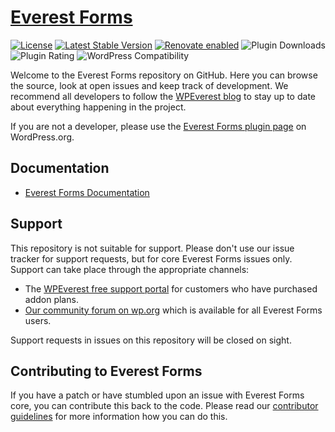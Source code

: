 # [Everest Forms](https://wpeverest.com/wordpress-plugins/everest-forms/)

[![License](https://poser.pugx.org/wpeverest/everest-forms/license)](https://packagist.org/packages/wpeverest/everest-forms)
[![Latest Stable Version](https://poser.pugx.org/wpeverest/everest-forms/v/stable)](https://packagist.org/packages/wpeverest/everest-forms)
[![Renovate enabled](https://img.shields.io/badge/renovate-enabled-brightgreen.svg)](https://renovateapp.com/)
![Plugin Downloads](https://img.shields.io/wordpress/plugin/dt/everest-forms.svg)
![Plugin Rating](https://img.shields.io/wordpress/plugin/r/everest-forms.svg)
![WordPress Compatibility](https://img.shields.io/wordpress/plugin/tested/everest-forms.svg)

Welcome to the Everest Forms repository on GitHub. Here you can browse the source, look at open issues and keep track of development. We recommend all developers to follow the [WPEverest blog](https://wpeverest.com/blog/) to stay up to date about everything happening in the project.

If you are not a developer, please use the [Everest Forms plugin page](https://wordpress.org/plugins/everest-forms/) on WordPress.org.

## Documentation
* [Everest Forms Documentation](https://docs.wpeverest.com/docs/everest-forms/)

## Support
This repository is not suitable for support. Please don't use our issue tracker for support requests, but for core Everest Forms issues only. Support can take place through the appropriate channels:

* The [WPEverest free support portal](https://wpeverest.com/support-forum/forum/everest-forms/) for customers who have purchased addon plans.
* [Our community forum on wp.org](https://wordpress.org/support/plugin/everest-forms) which is available for all Everest Forms users.

Support requests in issues on this repository will be closed on sight.

## Contributing to Everest Forms
If you have a patch or have stumbled upon an issue with Everest Forms core, you can contribute this back to the code. Please read our [contributor guidelines](https://github.com/wpeverest/everest-forms/blob/master/.github/CONTRIBUTING.md) for more information how you can do this.
